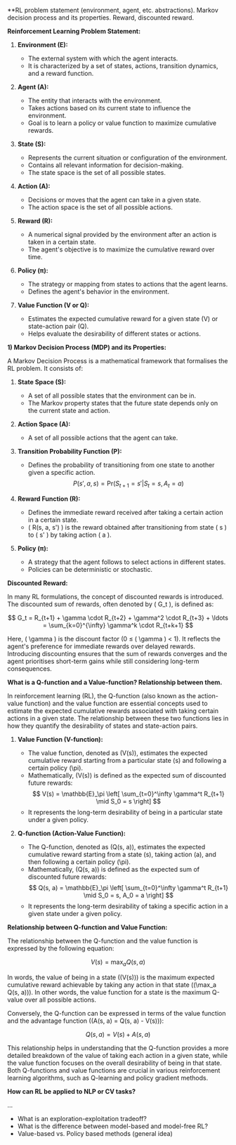  **RL problem statement (environment, agent, etc. abstraсtions). Markov decision process and its properties. Reward, discounted reward.
 
**Reinforcement Learning Problem Statement:**

1. **Environment (E):**
   - The external system with which the agent interacts.
   - It is characterized by a set of states, actions, transition dynamics, and a reward function.

2. **Agent (A):**
   - The entity that interacts with the environment.
   - Takes actions based on its current state to influence the environment.
   - Goal is to learn a policy or value function to maximize cumulative rewards.

3. **State (S):**
   - Represents the current situation or configuration of the environment.
   - Contains all relevant information for decision-making.
   - The state space is the set of all possible states.

4. **Action (A):**
   - Decisions or moves that the agent can take in a given state.
   - The action space is the set of all possible actions.

5. **Reward (R):**
   - A numerical signal provided by the environment after an action is taken in a certain state.
   - The agent's objective is to maximize the cumulative reward over time.

6. **Policy (π):**
   - The strategy or mapping from states to actions that the agent learns.
   - Defines the agent's behavior in the environment.

7. **Value Function (V or Q):**
   - Estimates the expected cumulative reward for a given state (V) or state-action pair (Q).
   - Helps evaluate the desirability of different states or actions.

**1) Markov Decision Process (MDP) and its Properties:**

A Markov Decision Process is a mathematical framework that formalises the RL problem. It consists of:

1. **State Space (S):**
   - A set of all possible states that the environment can be in.
   - The Markov property states that the future state depends only on the current state and action.

2. **Action Space (A):**
   - A set of all possible actions that the agent can take.

3. **Transition Probability Function (P):**
   - Defines the probability of transitioning from one state to another given a specific action.
   $$ P(s', a, s) = \text{Pr}(S_{t+1} = s' | S_t = s, A_t = a) $$

4. **Reward Function (R):**
   - Defines the immediate reward received after taking a certain action in a certain state.
   - \( R(s, a, s') \) is the reward obtained after transitioning from state \( s \) to \( s' \) by taking action \( a \).

5. **Policy (π):**
   - A strategy that the agent follows to select actions in different states.
   - Policies can be deterministic or stochastic.

**Discounted Reward:**

In many RL formulations, the concept of discounted rewards is introduced. The discounted sum of rewards, often denoted by \( G_t \), is defined as:

$$ G_t = R_{t+1} + \gamma \cdot R_{t+2} + \gamma^2 \cdot R_{t+3} + \ldots = \sum_{k=0}^{\infty} \gamma^k \cdot R_{t+k+1} $$

Here, \( \gamma \) is the discount factor (0 ≤ \( \gamma \) < 1). It reflects the agent's preference for immediate rewards over delayed rewards. Introducing discounting ensures that the sum of rewards converges and the agent prioritises short-term gains while still considering long-term consequences.

<b>What is a Q-function and a Value-function? Relationship between them.  </b>

In reinforcement learning (RL), the Q-function (also known as the action-value function) and the value function are essential concepts used to estimate the expected cumulative rewards associated with taking certain actions in a given state. The relationship between these two functions lies in how they quantify the desirability of states and state-action pairs.

1. **Value Function (V-function):**
   - The value function, denoted as \(V(s)\), estimates the expected cumulative reward starting from a particular state \(s\) and following a certain policy \(\pi\).
   - Mathematically, \(V(s)\) is defined as the expected sum of discounted future rewards:
$$ V(s) = \mathbb{E}_\pi \left[ \sum_{t=0}^\infty \gamma^t R_{t+1} \mid S_0 = s \right] $$
   - It represents the long-term desirability of being in a particular state under a given policy.

2. **Q-function (Action-Value Function):**
   - The Q-function, denoted as \(Q(s, a)\), estimates the expected cumulative reward starting from a state \(s\), taking action \(a\), and then following a certain policy \(\pi\).
   - Mathematically, \(Q(s, a)\) is defined as the expected sum of discounted future rewards:
     $$ Q(s, a) = \mathbb{E}_\pi \left[ \sum_{t=0}^\infty \gamma^t R_{t+1} \mid S_0 = s, A_0 = a \right] $$
   - It represents the long-term desirability of taking a specific action in a given state under a given policy.

**Relationship between Q-function and Value Function:**

The relationship between the Q-function and the value function is expressed by the following equation:

$$ V(s) = \max_a Q(s, a) $$

In words, the value of being in a state (\(V(s)\)) is the maximum expected cumulative reward achievable by taking any action in that state (\(\max_a Q(s, a)\)). In other words, the value function for a state is the maximum Q-value over all possible actions.

Conversely, the Q-function can be expressed in terms of the value function and the advantage function (\(A(s, a) = Q(s, a) - V(s)\)):

$$ Q(s, a) = V(s) + A(s, a) $$

This relationship helps in understanding that the Q-function provides a more detailed breakdown of the value of taking each action in a given state, while the value function focuses on the overall desirability of being in that state. Both Q-functions and value functions are crucial in various reinforcement learning algorithms, such as Q-learning and policy gradient methods.


<b>How can RL be applied to NLP or CV tasks?  </b>

...

- What is an exploration-exploitation tradeoff?  
- What is the difference between model-based and model-free RL?  
- Value-based vs. Policy based methods (general idea) 